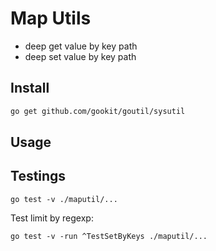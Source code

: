 # Map Utils

- deep get value by key path
- deep set value by key path

## Install

```bash
go get github.com/gookit/goutil/sysutil
```

## Usage



## Testings

```shell
go test -v ./maputil/...
```

Test limit by regexp:

```shell
go test -v -run ^TestSetByKeys ./maputil/...
```
